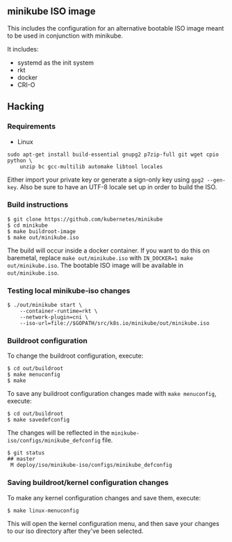 ## minikube ISO image

This includes the configuration for an alternative bootable ISO image meant to be used in conjunction with minikube.

It includes:
- systemd as the init system
- rkt
- docker
- CRI-O

## Hacking

### Requirements

* Linux
```
sudo apt-get install build-essential gnupg2 p7zip-full git wget cpio python \
	unzip bc gcc-multilib automake libtool locales
```

Either import your private key or generate a sign-only key using `gpg2 --gen-key`.
Also be sure to have an UTF-8 locale set up in order to build the ISO.

### Build instructions

```
$ git clone https://github.com/kubernetes/minikube
$ cd minikube
$ make buildroot-image
$ make out/minikube.iso
```

The build will occur inside a docker container. If you want to do this on
baremetal, replace `make out/minikube.iso` with `IN_DOCKER=1 make out/minikube.iso`.
The bootable ISO image will be available in `out/minikube.iso`.

### Testing local minikube-iso changes

```
$ ./out/minikube start \
    --container-runtime=rkt \
    --network-plugin=cni \
    --iso-url=file://$GOPATH/src/k8s.io/minikube/out/minikube.iso
```

### Buildroot configuration

To change the buildroot configuration, execute:

```
$ cd out/buildroot
$ make menuconfig
$ make
```

To save any buildroot configuration changes made with `make menuconfig`, execute:

```
$ cd out/buildroot
$ make savedefconfig
```

The changes will be reflected in the `minikube-iso/configs/minikube_defconfig` file.

```
$ git status
## master
 M deploy/iso/minikube-iso/configs/minikube_defconfig
```

### Saving buildroot/kernel configuration changes


To make any kernel configuration changes and save them, execute:

```
$ make linux-menuconfig
```

This will open the kernel configuration menu, and then save your changes to our
iso directory after they've been selected.
